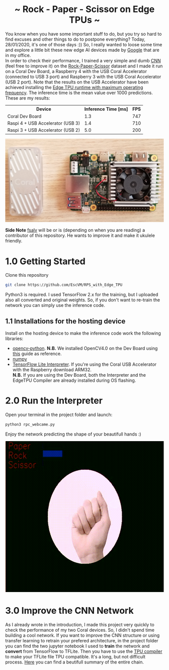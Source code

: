 <h1 align="center"> ~ Rock - Paper - Scissor on Edge TPUs ~ </h1>

You know when you have some important stuff to do, but you try so hard to find excuses and other things to do to postpone everything? Today, 28/01/2020, it's one of those days :)) So, I really wanted to loose some time and explore a little bit these new edge AI devices made by [Google](https://coral.ai/) that are in my office.  
In order to check their performance, I trained a very simple and dumb [CNN](https://github.com/EscVM/RPS_with_Edge_TPU/blob/master/media/baby_cnn_arch.png) (feel free to improve it) on the [Rock-Paper-Scissor](https://www.tensorflow.org/datasets/catalog/rock_paper_scissors) dataset and I made it run on a Coral Dev Board, a Raspberry 4 with the USB Coral Accelerator (connected to USB 3 port) and Raspberry 3 with the USB Coral Accelerator (USB 2 port). Note that the results on the USB Accelerator have been achieved installing the [Edge TPU runtime with maximum operating frequency](https://coral.ai/docs/accelerator/get-started/#install-with-maximum-operating-frequency-optional). The inference time is the mean value over 1000 predictions.  
These are my results:

<table align="center">
  <tr>
    <th><span style="font-weight:bold">Device</span></th>
    <th><span style="font-weight:bold">Inference Time [ms]</span></th>
    <th><span style="font-weight:bold">FPS</span></th>
  </tr>
  <tr>
    <td>Coral Dev Board</td>
    <td>1.3</td>
    <td>747</td>
  </tr>
  <tr>
    <td>Raspi 4 + USB Accelerator (USB 3)</td>
    <td>1.4</td>
    <td>710</td>
  </tr>
  <tr>
    <td>Raspi 3 + USB Accelerator (USB 2)</td>
    <td>5.0</td>
    <td>200</td>
  </tr>
</table>


![Flow_chart of the recognition proces](media/coral_devices.jpg)

**Side Note** [fsalv](https://github.com/fsalv) will be or is (depending on when you are reading) a contributor of this repository. He wants to improve it and make it ukulele friendly.

# 1.0 Getting Started

Clone this repository

   ```bash
   git clone https://github.com/EscVM/RPS_with_Edge_TPU
   ```
Python3 is required. I used TensorFlow 2.x for the training, but I uploaded also all converted and original weights. So, if you don't want to re-train the network you can simply use the inference code.

## 1.1 Installations for the hosting device

Install on the hosting device to make the inference code work the following libraries:

- [opencv-python](https://pypi.org/project/opencv-python/). **N.B.** We installed OpenCV4.0 on the Dev Board using [this](https://medium.com/@balaji_85683/installing-opencv-4-0-on-google-coral-dev-board-5c3a69d7f52f) guide as reference.
- [numpy](https://pypi.org/project/numpy/)
- [TensorFlow Lite Interpreter](https://www.tensorflow.org/lite/guide/python). If you're using the Coral USB Accelerator with the Raspberry download ARM32.  
**N.B.** If you are using the Dev Board, both the Interpreter and the EdgeTPU Compiler are already installed during OS flashing.


# 2.0 Run the Interpreter
Open your terminal in the project folder and launch:

   ```bash
   python3 rpc_webcame.py
   ```
   
Enjoy the network predicting the shape of your beautifull hands :)

<p align="center">
  <img width="640" height="480" src="media/rpc_record.gif">
</p>

# 3.0 Improve the CNN Network 

As I already wrote in the introduction, I made this project very quickly to check the performance of my two Coral devices. So, I didn't spend time building a cool network. If you want to improve the CNN structure or using transfer learning to retrain your prefered architecture, in the project folder you can find the two jupyter notebook I used to **train** the network and **convert** from TensorFlow to TFLite. Then you have to use the [TPU compiler](https://coral.ai/docs/edgetpu/compiler/) to make your TFLite file TPU compatible. It's a long, but not difficult process. [Here](https://coral.ai/docs/edgetpu/models-intro/) you can find a beutifull summary of the entire chain.
